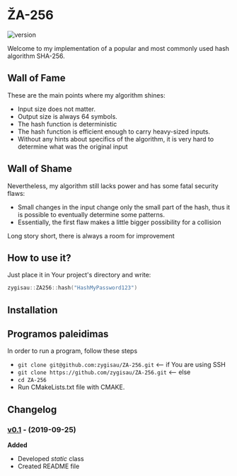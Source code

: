 # ŽA-256

![version][version-badge]  

Welcome to my implementation of a popular and most commonly used hash algorithm SHA-256.

## Wall of Fame

These are the main points where my algorithm shines:

- Input size does not matter.
- Output size is always 64 symbols.
- The hash function is deterministic
- The hash function is efficient enough to carry heavy-sized inputs.
- Without any hints about specifics of the algorithm, it is very hard to determine what was the original input

## Wall of Shame

Nevertheless, my algorithm still lacks power and has some fatal security flaws:

- Small changes in the input change only the small part of the hash, thus it is possible to eventually determine some patterns.
- Essentially, the first flaw makes a little bigger possibility for a collision

Long story short, there is always a room for improvement

## How to use it?

Just place it in Your project's directory and write:

```c++
zygisau::ZA256::hash("HashMyPassword123")
```

## Installation

## Programos paleidimas  
In order to run a program, follow these steps
- `git clone git@github.com:zygisau/ZA-256.git` <-- if You are using SSH
- `git clone https://github.com/zygisau/ZA-256.git` <-- else  
- `cd ZA-256`  
- Run CMakeLists.txt file with CMAKE.


## Changelog

### [v0.1](https://github.com/zygisau/ZA-256/releases/tag/v0.1) - (2019-09-25)  
**Added**  

 - Developed *static* class
 - Created README file

[version-badge]: https://img.shields.io/badge/version-0.1-yellow.svg
